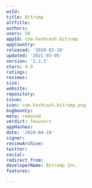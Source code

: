 ```yaml
---
wsId: 
title: Bitrump
altTitle: 
authors: 
users: 50
appId: com.hashcash.bitrump
appCountry: 
released: '2020-02-18'
updated: '2021-03-05'
version: '1.2.1'
stars: 4.9
ratings: 
reviews: 
size: 
website: 
repository: 
issue: 
icon: com.hashcash.bitrump.png
bugbounty: 
meta: removed
verdict: fewusers
appHashes: 
date: '2024-04-19'
signer: 
reviewArchive: 
twitter: 
social: 
redirect_from: 
developerName: Bitrump Inc.
features: 

---
```


